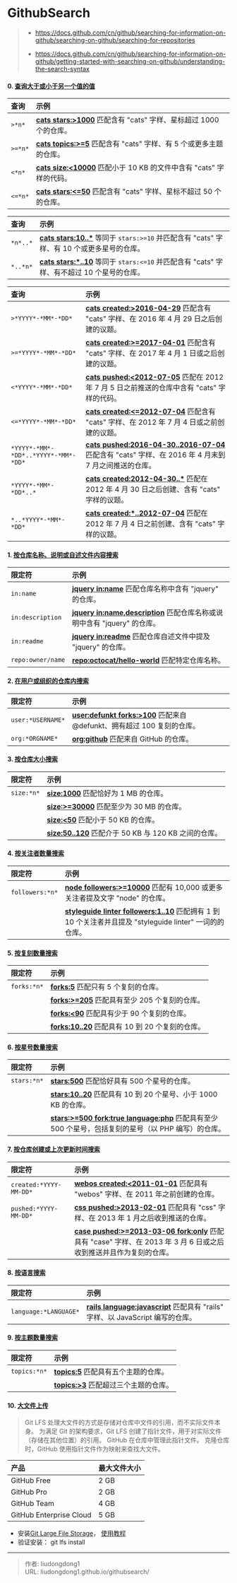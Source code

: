 # GithubSearch


>- https://docs.github.com/cn/github/searching-for-information-on-github/searching-on-github/searching-for-repositories
>
>- https://docs.github.com/cn/github/searching-for-information-on-github/getting-started-with-searching-on-github/understanding-the-search-syntax

#### 0. [查询大于或小于另一个值的值](https://docs.github.com/cn/github/searching-for-information-on-github/getting-started-with-searching-on-github/understanding-the-search-syntax#query-for-values-greater-or-less-than-another-value)

| 查询    | 示例                                                         |
| :------ | :----------------------------------------------------------- |
| `>*n*`  | **[cats stars:>1000](https://github.com/search?utf8=✓&q=cats+stars%3A>1000&type=Repositories)** 匹配含有 "cats" 字样、星标超过 1000 个的仓库。 |
| `>=*n*` | **[cats topics:>=5](https://github.com/search?utf8=✓&q=cats+topics%3A>%3D5&type=Repositories)** 匹配含有 "cats" 字样、有 5 个或更多主题的仓库。 |
| `<*n*`  | **[cats size:<10000](https://github.com/search?utf8=✓&q=cats+size%3A<10000&type=Code)** 匹配小于 10 KB 的文件中含有 "cats" 字样的代码。 |
| `<=*n*` | **[cats stars:<=50](https://github.com/search?utf8=✓&q=cats+stars%3A<%3D50&type=Repositories)** 匹配含有 "cats" 字样、星标不超过 50 个的仓库。 |

| 查询     | 示例                                                         |
| :------- | :----------------------------------------------------------- |
| `*n*..*` | **[cats stars:10..\*](https://github.com/search?utf8=✓&q=cats+stars%3A10..\*&type=Repositories)** 等同于 `stars:>=10` 并匹配含有 "cats" 字样、有 10 个或更多星号的仓库。 |
| `*..*n*` | **[cats stars:\*..10](https://github.com/search?utf8=✓&q=cats+stars%3A"\*..10"&type=Repositories)** 等同于 `stars:<=10` 并匹配含有 "cats" 字样、有不超过 10 个星号的仓库。 |

| 查询                                 | 示例                                                         |
| :----------------------------------- | :----------------------------------------------------------- |
| `>*YYYY*-*MM*-*DD*`                  | **[cats created:>2016-04-29](https://github.com/search?utf8=✓&q=cats+created%3A>2016-04-29&type=Issues)** 匹配含有 "cats" 字样、在 2016 年 4 月 29 日之后创建的议题。 |
| `>=*YYYY*-*MM*-*DD*`                 | **[cats created:>=2017-04-01](https://github.com/search?utf8=✓&q=cats+created%3A>%3D2017-04-01&type=Issues)** 匹配含有 "cats" 字样、在 2017 年 4 月 1 日或之后创建的议题。 |
| `<*YYYY*-*MM*-*DD*`                  | **[cats pushed:<2012-07-05](https://github.com/search?q=cats+pushed%3A<2012-07-05&type=Code&utf8=✓)** 匹配在 2012 年 7 月 5 日之前推送的仓库中含有 "cats" 字样的代码。 |
| `<=*YYYY*-*MM*-*DD*`                 | **[cats created:<=2012-07-04](https://github.com/search?utf8=✓&q=cats+created%3A<%3D2012-07-04&type=Issues)** 匹配含有 "cats" 字样、在 2012 年 7 月 4 日或之前创建的议题。 |
| `*YYYY*-*MM*-*DD*..*YYYY*-*MM*-*DD*` | **[cats pushed:2016-04-30..2016-07-04](https://github.com/search?utf8=✓&q=cats+pushed%3A2016-04-30..2016-07-04&type=Repositories)** 匹配含有 "cats" 字样、在 2016 年 4 月末到 7 月之间推送的仓库。 |
| `*YYYY*-*MM*-*DD*..*`                | **[cats created:2012-04-30..\*](https://github.com/search?utf8=✓&q=cats+created%3A2012-04-30..\*&type=Issues)** 匹配在 2012 年 4 月 30 日之后创建、含有 "cats" 字样的议题。 |
| `*..*YYYY*-*MM*-*DD*`                | **[cats created:\*..2012-07-04](https://github.com/search?utf8=✓&q=cats+created%3A\*..2012-07-04&type=Issues)** 匹配在 2012 年 7 月 4 日之前创建、含有 "cats" 字样的议题。 |

#### 1. [按仓库名称、说明或自述文件内容搜索](https://docs.github.com/cn/github/searching-for-information-on-github/searching-on-github/searching-for-repositories#search-by-repository-name-description-or-contents-of-the-readme-file)

| 限定符            | 示例                                                         |
| :---------------- | :----------------------------------------------------------- |
| `in:name`         | [**jquery in:name**](https://github.com/search?q=jquery+in%3Aname&type=Repositories) 匹配仓库名称中含有 "jquery" 的仓库。 |
| `in:description`  | [**jquery in:name,description**](https://github.com/search?q=jquery+in%3Aname%2Cdescription&type=Repositories) 匹配仓库名称或说明中含有 "jquery" 的仓库。 |
| `in:readme`       | [**jquery in:readme**](https://github.com/search?q=jquery+in%3Areadme&type=Repositories) 匹配仓库自述文件中提及 "jquery" 的仓库。 |
| `repo:owner/name` | [**repo:octocat/hello-world**](https://github.com/search?q=repo%3Aoctocat%2Fhello-world) 匹配特定仓库名称。 |

#### 2. [在用户或组织的仓库内搜索](https://docs.github.com/cn/github/searching-for-information-on-github/searching-on-github/searching-for-repositories#search-within-a-users-or-organizations-repositories)

| 限定符            | 示例                                                         |
| :---------------- | :----------------------------------------------------------- |
| `user:*USERNAME*` | [**user:defunkt forks:>100**](https://github.com/search?q=user%3Adefunkt+forks%3A>%3D100&type=Repositories) 匹配来自 @defunkt、拥有超过 100 复刻的仓库。 |
| `org:*ORGNAME*`   | [**org:github**](https://github.com/search?utf8=✓&q=org%3Agithub&type=Repositories) 匹配来自 GitHub 的仓库。 |

#### 3. [按仓库大小搜索](https://docs.github.com/cn/github/searching-for-information-on-github/searching-on-github/searching-for-repositories#search-by-repository-size)

| 限定符     | 示例                                                         |
| :--------- | :----------------------------------------------------------- |
| `size:*n*` | [**size:1000**](https://github.com/search?q=size%3A1000&type=Repositories) 匹配恰好为 1 MB 的仓库。 |
|            | [**size:>=30000**](https://github.com/search?q=size%3A>%3D30000&type=Repositories) 匹配至少为 30 MB 的仓库。 |
|            | [**size:<50**](https://github.com/search?q=size%3A<50&type=Repositories) 匹配小于 50 KB 的仓库。 |
|            | [**size:50..120**](https://github.com/search?q=size%3A50..120&type=Repositories) 匹配介于 50 KB 与 120 KB 之间的仓库。 |

#### 4. [按关注者数量搜索](https://docs.github.com/cn/github/searching-for-information-on-github/searching-on-github/searching-for-repositories#search-by-number-of-followers)

| 限定符          | 示例                                                         |
| :-------------- | :----------------------------------------------------------- |
| `followers:*n*` | [**node followers:>=10000**](https://github.com/search?q=node+followers%3A>%3D10000) 匹配有 10,000 或更多关注者提及文字 "node" 的仓库。 |
|                 | [**styleguide linter followers:1..10**](https://github.com/search?q=styleguide+linter+followers%3A1..10&type=Repositories) 匹配拥有 1 到 10 个关注者并且提及 "styleguide linter" 一词的的仓库。 |

#### 5. [按复刻数量搜索](https://docs.github.com/cn/github/searching-for-information-on-github/searching-on-github/searching-for-repositories#search-by-number-of-forks)

| 限定符      | 示例                                                         |
| :---------- | :----------------------------------------------------------- |
| `forks:*n*` | [**forks:5**](https://github.com/search?q=forks%3A5&type=Repositories) 匹配只有 5 个复刻的仓库。 |
|             | [**forks:>=205**](https://github.com/search?q=forks%3A>%3D205&type=Repositories) 匹配具有至少 205 个复刻的仓库。 |
|             | [**forks:<90**](https://github.com/search?q=forks%3A<90&type=Repositories) 匹配具有少于 90 个复刻的仓库。 |
|             | [**forks:10..20**](https://github.com/search?q=forks%3A10..20&type=Repositories) 匹配具有 10 到 20 个复刻的仓库。 |

#### 6. [按星号数量搜索](https://docs.github.com/cn/github/searching-for-information-on-github/searching-on-github/searching-for-repositories#search-by-number-of-stars)

| 限定符      | 示例                                                         |
| :---------- | :----------------------------------------------------------- |
| `stars:*n*` | [**stars:500**](https://github.com/search?utf8=✓&q=stars%3A500&type=Repositories) 匹配恰好具有 500 个星号的仓库。 |
|             | [**stars:10..20**](https://github.com/search?q=stars%3A10..20+size%3A<1000&type=Repositories) 匹配具有 10 到 20 个星号、小于 1000 KB 的仓库。 |
|             | [**stars:>=500 fork:true language:php**](https://github.com/search?q=stars%3A>%3D500+fork%3Atrue+language%3Aphp&type=Repositories) 匹配具有至少 500 个星号，包括复刻的星号（以 PHP 编写）的仓库。 |

#### 7.  [按仓库创建或上次更新时间搜索](https://docs.github.com/cn/github/searching-for-information-on-github/searching-on-github/searching-for-repositories#search-by-when-a-repository-was-created-or-last-updated)

| 限定符                 | 示例                                                         |
| :--------------------- | :----------------------------------------------------------- |
| `created:*YYYY-MM-DD*` | [**webos created:<2011-01-01**](https://github.com/search?q=webos+created%3A<2011-01-01&type=Repositories) 匹配具有 "webos" 字样、在 2011 年之前创建的仓库。 |
| `pushed:*YYYY-MM-DD*`  | [**css pushed:>2013-02-01**](https://github.com/search?utf8=✓&q=css+pushed%3A>2013-02-01&type=Repositories) 匹配具有 "css" 字样、在 2013 年 1 月之后收到推送的仓库。 |
|                        | [**case pushed:>=2013-03-06 fork:only**](https://github.com/search?q=case+pushed%3A>%3D2013-03-06+fork%3Aonly&type=Repositories) 匹配具有 "case" 字样、在 2013 年 3 月 6 日或之后收到推送并且作为复刻的仓库。 |

#### 8. [按语言搜索](https://docs.github.com/cn/github/searching-for-information-on-github/searching-on-github/searching-for-repositories#search-by-language)

| 限定符                | 示例                                                         |
| :-------------------- | :----------------------------------------------------------- |
| `language:*LANGUAGE*` | [**rails language:javascript**](https://github.com/search?q=rails+language%3Ajavascript&type=Repositories) 匹配具有 "rails" 字样、以 JavaScript 编写的仓库。 |

#### 9. [按主题数量搜索](https://docs.github.com/cn/github/searching-for-information-on-github/searching-on-github/searching-for-repositories#search-by-number-of-topics)

| 限定符       | 示例                                                         |
| :----------- | :----------------------------------------------------------- |
| `topics:*n*` | [**topics:5**](https://github.com/search?utf8=✓&q=topics%3A5&type=Repositories&ref=searchresults) 匹配具有五个主题的仓库。 |
|              | [**topics:>3**](https://github.com/search?utf8=✓&q=topics%3A>3&type=Repositories&ref=searchresults) 匹配超过三个主题的仓库。 |

#### 10. [大文件上传](https://docs.github.com/cn/github/managing-large-files/versioning-large-files)

> Git LFS 处理大文件的方式是存储对仓库中文件的引用，而不实际文件本身。 为满足 Git 的架构要求，Git LFS 创建了指针文件，用于对实际文件（存储在其他位置）的引用。 GitHub 在仓库中管理此指针文件。 克隆仓库时，GitHub 使用指针文件作为映射来查找大文件。

| 产品                    | 最大文件大小 |
| :---------------------- | :----------- |
| GitHub Free             | 2 GB         |
| GitHub Pro              | 2 GB         |
| GitHub Team             | 4 GB         |
| GitHub Enterprise Cloud | 5 GB         |

- 安装[Git Large File Storage](https://github.com/git-lfs/git-lfs/releases/tag/v2.13.3)， [使用教程](https://git-lfs.github.com/)
- 验证安装： git lfs install



---

> 作者: liudongdong1  
> URL: liudongdong1.github.io/githubsearch/  

